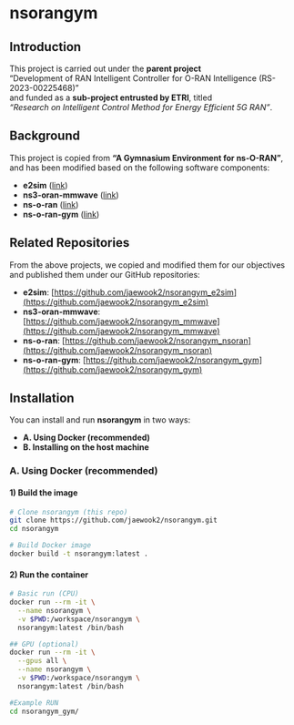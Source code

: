 # nsorangym

## Introduction
This project is carried out under the **parent project**  
“Development of RAN Intelligent Controller for O-RAN Intelligence (RS-2023-00225468)”  
and funded as a **sub-project entrusted by ETRI**, titled  
*“Research on Intelligent Control Method for Energy Efficient 5G RAN”*.

## Background
This project is copied from **“A Gymnasium Environment for ns-O-RAN”**,  
and has been modified based on the following software components:

- **e2sim** ([link](https://github.com/wineslab/ns-o-ran-e2-sim))  
- **ns3-oran-mmwave** ([link](https://github.com/wineslab/ns-o-ran-ns3-mmwave))  
- **ns-o-ran** ([link](https://github.com/o-ran-sc/sim-ns3-o-ran-e2))  
- **ns-o-ran-gym** ([link](https://github.com/wineslab/ns-o-ran-gym))  

## Related Repositories
From the above projects, we copied and modified them for our objectives and published them under our GitHub repositories:

- **e2sim**: [https://github.com/jaewook2/nsorangym_e2sim](https://github.com/jaewook2/nsorangym_e2sim)  
- **ns3-oran-mmwave**: [https://github.com/jaewook2/nsorangym_mmwave](https://github.com/jaewook2/nsorangym_mmwave)  
- **ns-o-ran**: [https://github.com/jaewook2/nsorangym_nsoran](https://github.com/jaewook2/nsorangym_nsoran)  
- **ns-o-ran-gym**: [https://github.com/jaewook2/nsorangym_gym](https://github.com/jaewook2/nsorangym_gym)  


## Installation

You can install and run **nsorangym** in two ways:

- **A. Using Docker (recommended)**
- **B. Installing on the host machine**
### A. Using Docker (recommended)

#### 1) Build the image
```bash
# Clone nsorangym (this repo)
git clone https://github.com/jaewook2/nsorangym.git
cd nsorangym

# Build Docker image
docker build -t nsorangym:latest .
```
#### 2) Run the container
```bash
# Basic run (CPU)
docker run --rm -it \
  --name nsorangym \
  -v $PWD:/workspace/nsorangym \
  nsorangym:latest /bin/bash

## GPU (optional)
docker run --rm -it \
  --gpus all \
  --name nsorangym \
  -v $PWD:/workspace/nsorangym \
  nsorangym:latest /bin/bash

#Example RUN
cd nsorangym_gym/
